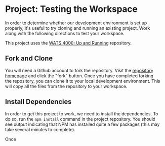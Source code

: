 # Project: Testing the Workspace
In order to determine whether our development environment is set up properly, it's useful to try cloning and running an existing project. Work along with the following directions to test your workspace.

This project uses the [WATS 4000: Up and Running](https://github.com/suwebdev/wats4000-up-and-running) repository.

## Fork and Clone
You will need a Github account to fork the repository. Visit the [repository homepage](https://github.com/suwebdev/wats4000-up-and-running) and click the "fork" button. Once you have completed forking the repository, you can clone it to your local development environment. This will copy all the files from the repository to your workspace.



## Install Dependencies
In order to get this project to work, we need to install the dependencies. To do so, run the `npm install` command in the project repository. You should see output indicating that NPM has installed quite a few packages (this may take several minutes to complete).

Once 